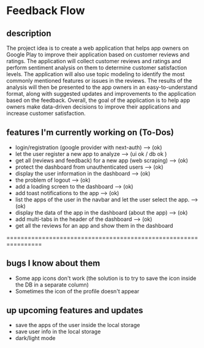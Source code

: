 # Feedback Flow

## description

The project idea is to create a web application that helps app owners on Google Play to improve their application based on customer reviews and ratings. The application will collect customer reviews and ratings and perform sentiment analysis on them to determine customer satisfaction levels. The application will also use topic modeling to identify the most commonly mentioned features or issues in the reviews. The results of the analysis will then be presented to the app owners in an easy-to-understand format, along with suggested updates and improvements to the application based on the feedback. Overall, the goal of the application is to help app owners make data-driven decisions to improve their applications and increase customer satisfaction.

## features I'm currently working on (To-Dos)

- login/registration (google provider with next-auth) --> (ok)
- let the user register a new app to analyze --> (ui ok / db ok )
- get all (reviews and feedback) for a new app (web scraping) --> (ok)
- protect the dashboard from unauthenticated users --> (ok)
- display the user information in the dashboard --> (ok)
- the problem of logout --> (ok)
- add a loading screen to the dashboard --> (ok)
- add toast notifications to the app --> (ok)
- list the apps of the user in the navbar and let the user select the app. --> (ok)
- display the data of the app in the dashboard (about the app) --> (ok)
- add multi-tabs in the header of the dashboard --> (ok)
- get all the reviews for an app and show them in the dashboard

================================================================

## bugs I know about them

- Some app icons don't work (the solution is to try to save the icon inside the DB in a separate column)
- Sometimes the icon of the profile doesn't appear

## up upcoming features and updates

- save the apps of the user inside the local storage
- save user info in the local storage
- dark/light mode
